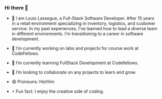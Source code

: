 ### Hi there 👋

<!-- **mrloulass/mrloulass** is a ✨ _special_ ✨ repository because its `README.md` (this file) appears on your GitHub profile. -->

- 💬 I am Louis Lassegue, a Full-Stack Software Developer. After 15 years in a retail environment specializing in inventory, logistics, and customer service. In my past experiences, I’ve learned how to lead a  diverse team in different environments. I’m transitioning to a career in software development. 

- 🔭 I’m currently working on labs and projects for course work at CodeFellows.
- 🌱 I’m currently learning FullStack Development at Codefellows.
- 👯 I’m looking to collaborate on any projects to learn and grow.

- 😄 Pronouns: He/Him
- ⚡ Fun fact: I enjoy the creative side of coding.
